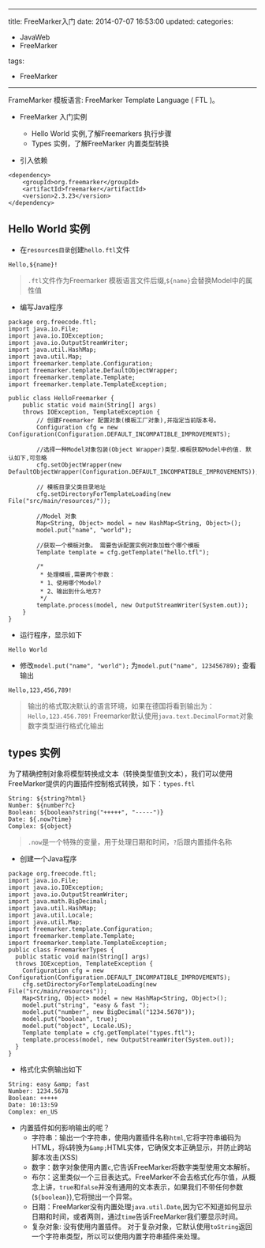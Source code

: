 ﻿----
title: FreeMarker入门
date: 2014-07-07 16:53:00
updated:
categories: 

- JavaWeb
- FreeMarker

tags:
- FreeMarker
----
FrameMarker 模板语言: FreeMarker Template Language ( FTL )。

* FreeMarker 入门实例
   * Hello World 实例,了解Freemarkers 执行步骤
   * Types 实例，了解FreeMarker 内置类型转换

* 引入依赖
```
<dependency>
    <groupId>org.freemarker</groupId>
    <artifactId>freemarker</artifactId>
    <version>2.3.23</version>
</dependency>
```

## Hello World 实例

* 在`resources目录`创建`hello.ftl`文件
```
Hello,${name}!  
```
>`.ftl`文件作为Freemarker 模板语言文件后缀,`${name}`会替换Model中的属性值

* 编写Java程序
```
package org.freecode.ftl;
import java.io.File;
import java.io.IOException;
import java.io.OutputStreamWriter;
import java.util.HashMap;
import java.util.Map;
import freemarker.template.Configuration;
import freemarker.template.DefaultObjectWrapper;
import freemarker.template.Template;
import freemarker.template.TemplateException;
    
public class HelloFreemarker {
    public static void main(String[] args) 
    throws IOException, TemplateException {
        // 创建Freemarker 配置对象(模板工厂对象),并指定当前版本号。
        Configuration cfg = new Configuration(Configuration.DEFAULT_INCOMPATIBLE_IMPROVEMENTS);
        
        //选择一种Model对象包装(Object Wrapper)类型.模板获取Model中的值. 默认如下,可忽略
        cfg.setObjectWrapper(new DefaultObjectWrapper(Configuration.DEFAULT_INCOMPATIBLE_IMPROVEMENTS));
        
        // 模板目录父类目录地址
        cfg.setDirectoryForTemplateLoading(new File("src/main/resources/"));
        
        //Model 对象
        Map<String, Object> model = new HashMap<String, Object>();
        model.put("name", "world");
        
        //获取一个模板对象。 需要告诉配置实例对象加载个哪个模板
        Template template = cfg.getTemplate("hello.tfl");
        
        /*
         * 处理模板,需要两个参数：
         * 1、使用哪个Model?
         * 2、输出到什么地方?
         */
        template.process(model, new OutputStreamWriter(System.out));
    }
}  
```
* 运行程序，显示如下
```
Hello World
```
* 修改`model.put("name", "world");` 为`model.put("name", 123456789);` 查看输出
```
Hello,123,456,789!  
```
> 输出的格式取决默认的语言环境，如果在德国将看到输出为：`Hello,123.456.789!`
> Freemarker默认使用`java.text.DecimalFormat`对象数字类型进行格式化输出

## types 实例
为了精确控制对象将模型转换成文本（转换类型值到文本），我们可以使用FreeMarker提供的内置插件控制格式转换，如下：`types.ftl`
```
String: ${string?html}
Number: ${number?c}
Boolean: ${boolean?string("+++++", "-----")}
Date: ${.now?time}
Complex: ${object}
```
>`.now`是一个特殊的变量，用于处理日期和时间，`?`后跟内置插件名称

* 创建一个Java程序
```
package org.freecode.ftl;
import java.io.File;
import java.io.IOException;
import java.io.OutputStreamWriter;
import java.math.BigDecimal;
import java.util.HashMap;
import java.util.Locale;
import java.util.Map;
import freemarker.template.Configuration;
import freemarker.template.Template;
import freemarker.template.TemplateException;
public class FreemarkerTypes {
  public static void main(String[] args) 
  throws IOException, TemplateException {
    Configuration cfg = new Configuration(Configuration.DEFAULT_INCOMPATIBLE_IMPROVEMENTS);
    cfg.setDirectoryForTemplateLoading(new File("src/main/resources"));
    Map<String, Object> model = new HashMap<String, Object>();
    model.put("string", "easy & fast ");
    model.put("number", new BigDecimal("1234.5678"));
    model.put("boolean", true);
    model.put("object", Locale.US);
    Template template = cfg.getTemplate("types.ftl");
    template.process(model, new OutputStreamWriter(System.out));
  }
}  
```
* 格式化实例输出如下
```
String: easy &amp; fast 
Number: 1234.5678
Boolean: +++++
Date: 10:13:59
Complex: en_US  
```
* 内置插件如何影响输出的呢？
   * 字符串：输出一个字符串，使用内置插件名称`html`,它将字符串编码为HTML，将`&`转换为`&amp;`HTML实体，它确保文本正确显示，并防止跨站脚本攻击(XSS)
   * 数字：数字对象使用内置`c`,它告诉FreeMarker将数字类型使用文本解析。
   * 布尔：这里类似一个三目表达式。FreeMarker不会去格式化布尔值，从概念上讲，`true`和`false`并没有通用的文本表示，如果我们不带任何参数(`${boolean}`),它将抛出一个异常。
   * 日期：FreeMarker没有内置处理`java.util.Date`,因为它不知道如何显示日期和时间，或者两则，通过`time`告诉FreeMarker我们要显示时间。
   * 复杂对象: 没有使用内置插件。 对于复杂对象，它默认使用`toString`返回一个字符串类型，所以可以使用内置字符串插件来处理。


